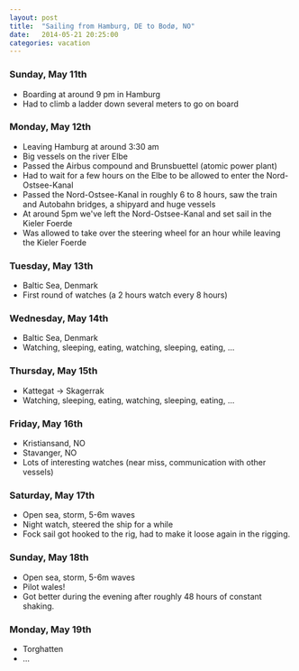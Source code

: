 ```yaml
---
layout: post
title:  "Sailing from Hamburg, DE to Bodø, NO"
date:   2014-05-21 20:25:00
categories: vacation
---
```


### Sunday, May 11th

* Boarding at around 9 pm in Hamburg
* Had to climb a ladder down several meters to go on board

### Monday, May 12th

* Leaving Hamburg at around 3:30 am
* Big vessels on the river Elbe
* Passed the Airbus compound and Brunsbuettel (atomic power plant)
* Had to wait for a few hours on the Elbe to be allowed to enter the Nord-Ostsee-Kanal
* Passed the Nord-Ostsee-Kanal in roughly 6 to 8 hours, saw the train and Autobahn bridges, a shipyard and huge vessels
* At around 5pm we've left the Nord-Ostsee-Kanal and set sail in the Kieler Foerde
* Was allowed to take over the steering wheel for an hour while leaving the Kieler Foerde

### Tuesday, May 13th

* Baltic Sea, Denmark
* First round of watches (a 2 hours watch every 8 hours)

### Wednesday, May 14th

* Baltic Sea, Denmark
* Watching, sleeping, eating, watching, sleeping, eating, ...

### Thursday, May 15th

* Kattegat -> Skagerrak
* Watching, sleeping, eating, watching, sleeping, eating, ...

### Friday, May 16th

* Kristiansand, NO
* Stavanger, NO
* Lots of interesting watches (near miss, communication with other vessels)

### Saturday, May 17th

* Open sea, storm, 5-6m waves
* Night watch, steered the ship for a while
* Fock sail got hooked to the rig, had to make it loose again in the rigging.

### Sunday, May 18th

* Open sea, storm, 5-6m waves
* Pilot wales!
* Got better during the evening after roughly 48 hours of constant shaking.

### Monday, May 19th

* Torghatten
* ...
